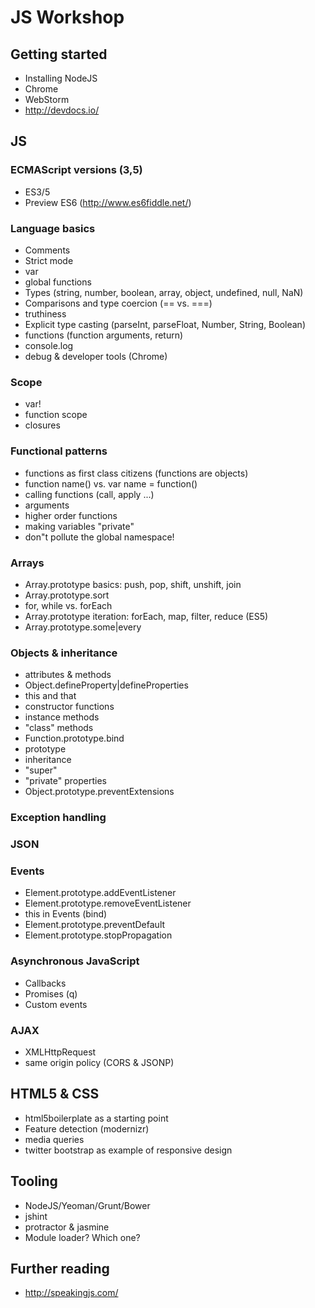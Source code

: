 # JS Workshop

## Getting started

* Installing NodeJS
* Chrome
* WebStorm
* http://devdocs.io/

## JS

### ECMAScript versions (3,5)

* ES3/5
* Preview ES6 (http://www.es6fiddle.net/)


### Language basics

* Comments
* Strict mode
* var
* global functions
* Types (string, number, boolean, array, object, undefined, null, NaN)
* Comparisons and type coercion (== vs. ===)
* truthiness
* Explicit type casting (parseInt, parseFloat, Number, String, Boolean)
* functions (function arguments, return)
* console.log
* debug & developer tools (Chrome)


### Scope

* var!
* function scope
* closures


### Functional patterns

* functions as first class citizens (functions are objects)
* function name() vs. var name = function()
* calling functions (call, apply ...)
* arguments
* higher order functions
* making variables "private"
* don"t pollute the global namespace!


### Arrays

* Array.prototype basics: push, pop, shift, unshift, join
* Array.prototype.sort
* for, while vs. forEach
* Array.prototype iteration: forEach, map, filter, reduce (ES5)
* Array.prototype.some|every


### Objects & inheritance

* attributes & methods
* Object.defineProperty|defineProperties
* this and that
* constructor functions
* instance methods
* "class" methods
* Function.prototype.bind
* prototype
* inheritance
* "super"
* "private" properties
* Object.prototype.preventExtensions


### Exception handling

### JSON

### Events

* Element.prototype.addEventListener
* Element.prototype.removeEventListener
* this in Events (bind)
* Element.prototype.preventDefault
* Element.prototype.stopPropagation

### Asynchronous JavaScript

* Callbacks
* Promises (q)
* Custom events

### AJAX
* XMLHttpRequest
* same origin policy (CORS & JSONP)

## HTML5 & CSS

* html5boilerplate as a starting point
* Feature detection (modernizr)
* media queries
* twitter bootstrap as example of responsive design


## Tooling

* NodeJS/Yeoman/Grunt/Bower
* jshint
* protractor & jasmine
* Module loader? Which one?

## 

## Further reading

* http://speakingjs.com/
